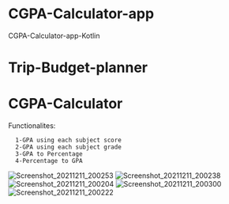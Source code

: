 # CGPA-Calculator-app
CGPA-Calculator-app-Kotlin

# Trip-Budget-planner
# CGPA-Calculator
  Functionalites:
  
      1-GPA using each subject score
      2-GPA using each subject grade
      3-GPA to Percentage
      4-Percentage to GPA

![Screenshot_20211211_200253](https://user-images.githubusercontent.com/95852974/145680431-fc1d239b-3a8b-4741-befd-8d9b44241a1d.jpg)
![Screenshot_20211211_200238](https://user-images.githubusercontent.com/95852974/145680434-fe52052b-00ab-4bbd-839f-2b79c0ec48d1.jpg)
![Screenshot_20211211_200204](https://user-images.githubusercontent.com/95852974/145680436-c18232cc-5e09-4f6f-a922-ace6be6e609b.jpg)
![Screenshot_20211211_200300](https://user-images.githubusercontent.com/95852974/145680437-15fa0c8a-633f-4a8c-8e4e-77073a291f49.jpg)
![Screenshot_20211211_200222](https://user-images.githubusercontent.com/95852974/145680438-01238d2f-9a9b-433f-86a3-d805e6f8a01b.jpg)
